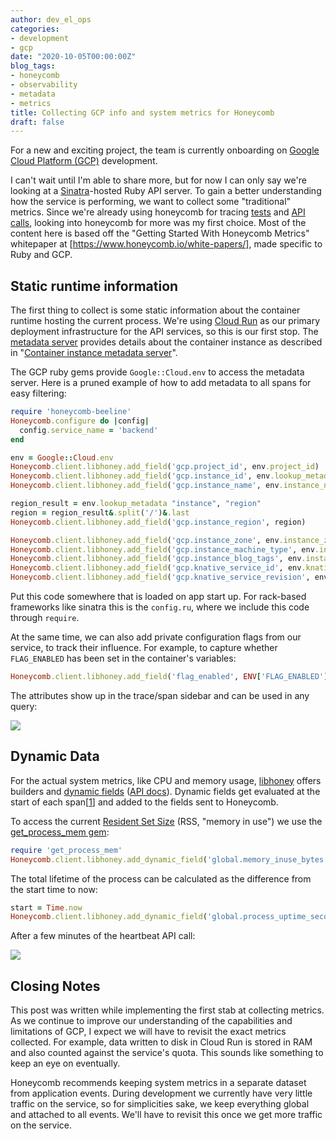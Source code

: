 ```yaml
---
author: dev_el_ops
categories:
- development
- gcp
date: "2020-10-05T00:00:00Z"
blog_tags:
- honeycomb
- observability
- metadata
- metrics
title: Collecting GCP info and system metrics for Honeycomb
draft: false
---
```


For a new and exciting project, the team is currently onboarding on [Google Cloud Platform (GCP)](https://en.wikipedia.org/wiki/Google_Cloud_Platform) development.
<!-- This is part of a series of posts describing our journey. -->
I can't wait until I'm able to share more, but for now I can only say we're looking at a [Sinatra](http://sinatrarb.com/intro.html)-hosted Ruby API server.
To gain a better understanding how the service is performing, we want to collect some "traditional" metrics.
Since we're already using honeycomb for tracing [tests](/content-and-tooling-teamblog/updates/2020-03-30-debugging-unit-tests-with-honeycomb.md) and [API calls](https://docs.honeycomb.io/getting-data-in/ruby/beeline/#sinatra), looking into honeycomb for more was my first choice.
Most of the content here is based off the "Getting Started With Honeycomb Metrics" whitepaper at [https://www.honeycomb.io/white-papers/], made specific to Ruby and GCP.

## Static runtime information

The first thing to collect is some static information about the container runtime hosting the current process.
We're using [Cloud Run](https://cloud.google.com/run/docs) as our primary deployment infrastructure for the API services, so this is our first stop.
The [metadata server](https://cloud.google.com/compute/docs/storing-retrieving-metadata) provides details about the container instance as described in "[Container instance metadata server](https://cloud.google.com/run/docs/reference/container-contract#metadata-server)".

The GCP ruby gems provide `Google::Cloud.env` to access the metadata server.
Here is a pruned example of how to add metadata to all spans for easy filtering:

```ruby
require 'honeycomb-beeline'
Honeycomb.configure do |config|
  config.service_name = 'backend'
end

env = Google::Cloud.env
Honeycomb.client.libhoney.add_field('gcp.project_id', env.project_id)
Honeycomb.client.libhoney.add_field('gcp.instance_id', env.lookup_metadata('instance', 'id'))
Honeycomb.client.libhoney.add_field('gcp.instance_name', env.instance_name)

region_result = env.lookup_metadata "instance", "region"
region = region_result&.split('/')&.last
Honeycomb.client.libhoney.add_field('gcp.instance_region', region)

Honeycomb.client.libhoney.add_field('gcp.instance_zone', env.instance_zone)
Honeycomb.client.libhoney.add_field('gcp.instance_machine_type', env.instance_machine_type)
Honeycomb.client.libhoney.add_field('gcp.instance_blog_tags', env.instance_blog_tags)
Honeycomb.client.libhoney.add_field('gcp.knative_service_id', env.knative_service_id)
Honeycomb.client.libhoney.add_field('gcp.knative_service_revision', env.knative_service_revision)
```

Put this code somewhere that is loaded on app start up.
For rack-based frameworks like sinatra this is the `config.ru`, where we include this code through `require`.

At the same time, we can also add private configuration flags from our service, to track their influence.
For example, to capture whether `FLAG_ENABLED` has been set in the container's variables:

```ruby
Honeycomb.client.libhoney.add_field('flag_enabled', ENV['FLAG_ENABLED'] == 'true')
```

The attributes show up in the trace/span sidebar and can be used in any query:

![](/content-and-tooling-team/assets/2020-10-05-honeycomb-gcp-metrics/gcp_attributes.png)

## Dynamic Data

For the actual system metrics, like CPU and memory usage, [libhoney](https://github.com/honeycombio/libhoney-rb) offers builders and [dynamic fields](https://docs.honeycomb.io/getting-data-in/ruby/sdk/#advanced-usage-dynamic-fields) ([API docs](https://www.rubydoc.info/gems/libhoney/Libhoney%2FClient:add_dynamic_field)).
Dynamic fields get evaluated at the start of each span[[1](https://github.com/honeycombio/beeline-ruby/blob/15341f01740001acbc1f2748e68cbe380bfc3f7f/lib/honeycomb/span.rb#L31)] and added to the fields sent to Honeycomb.

To access the current [Resident Set Size](http://en.wikipedia.org/wiki/Resident_set_size) (RSS, "memory in use") we use the [get_process_mem gem](https://github.com/schneems/get_process_mem):

```ruby
require 'get_process_mem'
Honeycomb.client.libhoney.add_dynamic_field('global.memory_inuse_bytes', proc { GetProcessMem.new.bytes.to_i })
```

The total lifetime of the process can be calculated as the difference from the start time to now:
```ruby
start = Time.now
Honeycomb.client.libhoney.add_dynamic_field('global.process_uptime_seconds', proc { Time.now - start }
```

After a few minutes of the heartbeat API call:

![](/content-and-tooling-team/assets/2020-10-05-honeycomb-gcp-metrics/first_results.png)

## Closing Notes

This post was written while implementing the first stab at collecting metrics.
As we continue to improve our understanding of the capabilities and limitations of GCP, I expect we will have to revisit the exact metrics collected.
For example, data written to disk in Cloud Run is stored in RAM and also counted against the service's quota.
This sounds like something to keep an eye on eventually.

Honeycomb recommends keeping system metrics in a separate dataset from application events.
During development we currently have very little traffic on the service, so for simplicities sake, we keep everything global and attached to all events.
We'll have to revisit this once we get more traffic on the service.
